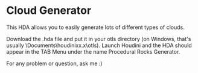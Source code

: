 # Cloud Generator
This HDA allows you to easily generate lots of different types of clouds.

Download the .hda file and put it in your otls directory (on Windows, that's usually \Documents\houdinixx.x\otls). Launch Houdini and the HDA should appear in the TAB Menu under the name Procedural Rocks Generator.

For any problem or question, ask me :)
